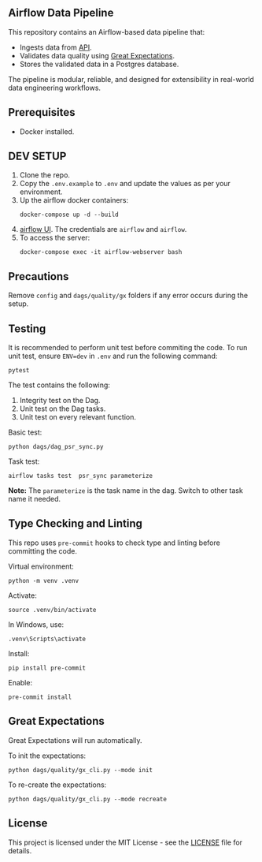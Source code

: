 ## Airflow Data Pipeline

This repository contains an Airflow-based data pipeline that:

- Ingests data from [API](https://bmrs.elexon.co.uk/actual-or-estimated-wind-and-solar-power-generation).
- Validates data quality using [Great Expectations](https://greatexpectations.io/).
- Stores the validated data in a Postgres database.

The pipeline is modular, reliable, and designed for extensibility in real-world data engineering workflows.

## Prerequisites
- Docker installed.

## DEV SETUP
1. Clone the repo.
2. Copy the `.env.example` to `.env` and update the values as per your environment.
3. Up the airflow docker containers:
   ```
   docker-compose up -d --build
   ```
4.  [airflow UI](http://localhost:8080). The credentials are `airflow` and `airflow`.
5. To access the server:
   ```
   docker-compose exec -it airflow-webserver bash
   ```

## Precautions
Remove `config` and `dags/quality/gx` folders if any error occurs during the setup.

## Testing
It is recommended to perform unit test before commiting the code. To run unit test, ensure `ENV=dev` in `.env` and run the following command:

```
pytest
```

The test contains the following:
1. Integrity test on the Dag.
2. Unit test on the Dag tasks.
3. Unit test on every relevant function.

Basic test:
```
python dags/dag_psr_sync.py
```

Task test:
```
airflow tasks test  psr_sync parameterize
```
**Note:** The `parameterize` is the task name in the dag. Switch to other task name it needed.

## Type Checking and Linting
This repo uses `pre-commit` hooks to check type and linting before committing the code.

Virtual environment:
```
python -m venv .venv
```
Activate:
```
source .venv/bin/activate
```
In Windows, use:
```
.venv\Scripts\activate
```
Install:
```
pip install pre-commit
```
Enable:
```
pre-commit install
```

## Great Expectations
Great Expectations will run automatically.

To init the expectations:
```
python dags/quality/gx_cli.py --mode init
```
To re-create the expectations:
```
python dags/quality/gx_cli.py --mode recreate
```

## License
This project is licensed under the MIT License - see the [LICENSE](LICENSE) file for details.
